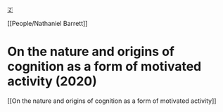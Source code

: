 [🇿](zotero://select/library/items/T3SH5MNL)

[[People/Nathaniel Barrett]] 
# On the nature and origins of cognition as a form of motivated activity (2020)

[[On the nature and origins of cognition as a form of motivated activity]]